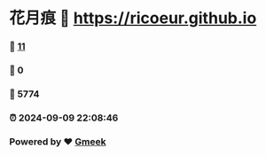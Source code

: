 # 花月痕 :link: https://ricoeur.github.io 
### :page_facing_up: [11](https://ricoeur.github.io/tag.html) 
### :speech_balloon: 0 
### :hibiscus: 5774 
### :alarm_clock: 2024-09-09 22:08:46 
### Powered by :heart: [Gmeek](https://github.com/Meekdai/Gmeek)
